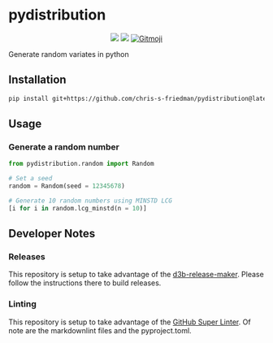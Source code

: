 # pydistribution

<!-- markdownlint-disable -->
<p align="center">
  <a href="https://github.com/chris-s-friedman/pydistribution/blob/main/LICENSE"><img src="https://img.shields.io/github/license/chris-s-friedman/pydistribution.svg?style=flat-square"></a>
  <a href="https://github.com/marketplace/actions/super-linter"><img src="https://github.com/chris-s-friedman/pydistribution/workflows/Lint%20Code%20Base/badge.svg"></a>
  <a href="https://gitmoji.dev"><img src="https://img.shields.io/badge/gitmoji-%20😜%20😍-FFDD67.svg?style=flat-square" alt="Gitmoji"/>
</a>
</p>
<!-- markdownlint-enable -->

Generate random variates in python

## Installation

```sh
pip install git+https://github.com/chris-s-friedman/pydistribution@latest-release
```

## Usage

### Generate a random number

```py
from pydistribution.random import Random

# Set a seed
random = Random(seed = 12345678)

# Generate 10 random numbers using MINSTD LCG
[i for i in random.lcg_minstd(n = 10)]
```

## Developer Notes

### Releases

This repository is setup to take advantage of the
[d3b-release-maker](https://github.com/d3b-center/d3b-release-maker/).
Please follow the instructions there to build releases.

### Linting

This repository is setup to take advantage of the
[GitHub Super Linter](https://github.com/marketplace/actions/super-linter).
Of note are the markdownlint files and the pyproject.toml.

